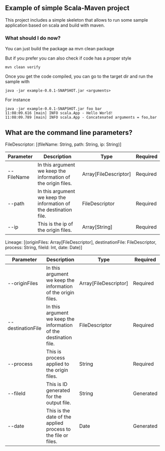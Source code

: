 ## Example of simple Scala-Maven project

This project includes a simple skeleton that allows to run some sample application based on scala and build with maven.

### What should I do now?

You can just build the package
aa
    mvn clean package

But if you prefer you can also check if code has a proper style

    mvn clean verify

Once you get the code compiled, you can go to the target dir and run the sample with 

    java -jar example-0.0.1-SNAPSHOT.jar <arguments>

For instance 

    java -jar example-0.0.1-SNAPSHOT.jar foo bar
    11:08:09.616 [main] INFO scala.App - Hello World!
    11:08:09.789 [main] INFO scala.App - Concatenated arguments = foo,bar
    
## What are the command line parameters?

FileDescriptor: [(fileName: String, path: String, ip: String)]

| Parameter | Description | Type | Required | 
| ------------- | ------------- | ------------- | ------------- | 
| --FileName  | In this argument we keep the information of the origin files. | Array[FileDescriptor] | Required |
| --path  | In this argument we keep the information of the destination file. | FileDescriptor | Required |
| --ip  | This is the ip of the origin files. | Array[String] | Required |

Lineage: [(originFiles: Array[FileDescriptor], destinationFile: FileDescriptor, 
process: String, fileId: Int, date: Date)]

| Parameter | Description | Type | Required | 
| -------------- | ------------- | ------------- | ------------- |
| --originFiles  | In this argument we keep the information of the origin files. | Array[FileDescriptor] | Required |
| --destinationFile  | In this argument we keep the information of the destination file. | FileDescriptor | Required |
| --process  | This is process applied to the origin files. | String | Required |
| --fileId  | This is ID generated for the output file. | String | Generated |
| --date  | This is the date of the applied process to the file or files. | Date | Generated |


